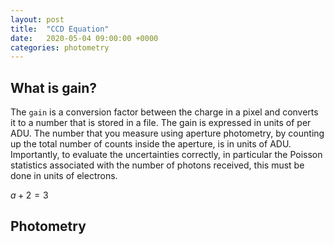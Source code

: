 ```yaml
---
layout: post
title:  "CCD Equation"
date:   2020-05-04 09:00:00 +0000
categories: photometry
---
```



## What is gain?

The `gain` is a conversion factor between the charge in a pixel and converts it to a number that is stored in a file.  The gain is expressed in units of  per ADU.  The number that you measure using aperture photometry, by counting up the total number of counts inside the aperture, is in units of ADU.
Importantly, to evaluate the uncertainties correctly, in particular the Poisson statistics associated with the number of photons received, this must be done in units of electrons.

$a + 2 = 3$


## Photometry
